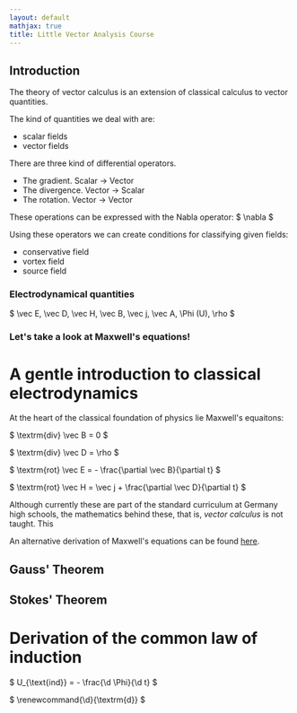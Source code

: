 ```yaml
---
layout: default
mathjax: true
title: Little Vector Analysis Course
---
```


## Introduction

The theory of vector calculus is an extension of classical calculus to vector 
quantities.

The kind of quantities we deal with are:
* scalar fields
* vector fields

There are three kind of differential operators.
* The gradient. Scalar -> Vector
* The divergence. Vector -> Scalar
* The rotation. Vector -> Vector

These operations can be expressed with the Nabla operator:
$ \nabla $

Using these operators we can create conditions for classifying given fields:
* conservative field
* vortex field
* source field

### Electrodynamical quantities

$ \vec E, \vec D, \vec H, \vec B, \vec j, \vec A, \Phi (U), \rho $

### Let's take a look at Maxwell's equations!

# A gentle introduction to classical electrodynamics

At the heart of the classical foundation of physics lie Maxwell's equaitons:

$ \textrm{div} \vec B = 0 $

$ \textrm{div} \vec D = \rho $

$ \textrm{rot} \vec E = - \frac{\partial \vec B}{\partial t} $

$ \textrm{rot} \vec H = \vec j + \frac{\partial \vec D}{\partial t} $

Although currently these are part of the standard curriculum at Germany high schools,
the mathematics behind these, that is, *vector calculus* is not taught. This 

An alternative derivation of Maxwell's equations can be found [here](ffe).

## Gauss' Theorem

## Stokes' Theorem

# Derivation of the common law of induction

$ U_{\text{ind}} = - \frac{\d \Phi}{\d t} $




<!---

# Welcome to GitHub Pages

test equation: $1 + 2 = x + y$

You can use the [editor on GitHub](https://github.com/hitsfromdabong/hitsfromdabong.github.io/edit/master/README.md) to maintain and preview the content for your website in Markdown files.

Whenever you commit to this repository, GitHub Pages will run [Jekyll](https://jekyllrb.com/) to rebuild the pages in your site, from the content in your Markdown files.

### Markdown

Markdown is a lightweight and easy-to-use syntax for styling your writing. It includes conventions for

```markdown
Syntax highlighted code block

# Header 1
## Header 2
### Header 3

- Bulleted
- List

1. Numbered
2. List

**Bold** and _Italic_ and `Code` text

[Link](url) and ![Image](src)
```

For more details see [GitHub Flavored Markdown](https://guides.github.com/features/mastering-markdown/).

### Jekyll Themes

Your Pages site will use the layout and styles from the Jekyll theme you have selected in your [repository settings](https://github.com/hitsfromdabong/hitsfromdabong.github.io/settings). The name of this theme is saved in the Jekyll `_config.yml` configuration file.

### Support or Contact

Having trouble with Pages? Check out our [documentation](https://help.github.com/categories/github-pages-basics/) or [contact support](https://github.com/contact) and we’ll help you sort it out.
-->
$ \renewcommand{\d}{\textrm{d}} $
